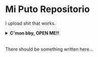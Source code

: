 # Mi Puto Repositorio
I upload shit that works.


<details>
<summary><b>C'mon bby, OPEN ME!!</b></summary>

![SpongeBob in da hood](https://i.ytimg.com/vi/VdBW1eKlrQE/hqdefault.jpg)
</details>

<br>
</br>
There should be something written here...
